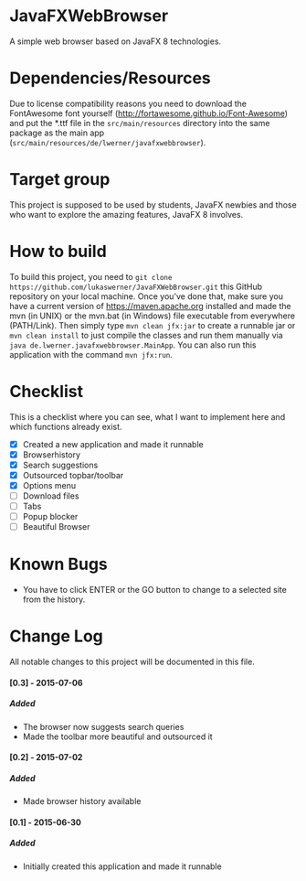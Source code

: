 # JavaFXWebBrowser
A simple web browser based on JavaFX 8 technologies.

# Dependencies/Resources
Due to license compatibility reasons you need to download the FontAwesome font yourself (http://fortawesome.github.io/Font-Awesome) and put the *.ttf file in the `src/main/resources` directory into the same package as the main app (`src/main/resources/de/lwerner/javafxwebbrowser`).

# Target group
This project is supposed to be used by students, JavaFX newbies and those who want to explore the amazing features, JavaFX 8 involves.

# How to build
To build this project, you need to `git clone https://github.com/lukaswerner/JavaFXWebBrowser.git` this GitHub repository on your local machine. Once you've done that, make sure you have a current version of https://maven.apache.org installed and made the mvn (in UNIX) or the mvn.bat (in Windows) file executable from everywhere (PATH/Link). Then simply type `mvn clean jfx:jar` to create a runnable jar or `mvn clean install` to just compile the classes and run them manually via `java de.lwerner.javafxwebbrowser.MainApp`. You can also run this application with the command `mvn jfx:run`.

# Checklist
This is a checklist where you can see, what I want to implement here and which functions already exist.
- [x] Created a new application and made it runnable
- [x] Browserhistory
- [x] Search suggestions
- [x] Outsourced topbar/toolbar
- [x] Options menu
- [ ] Download files
- [ ] Tabs
- [ ] Popup blocker
- [ ] Beautiful Browser

# Known Bugs
- You have to click ENTER or the GO button to change to a selected site from the history.

# Change Log
All notable changes to this project will be documented in this file.

#### [0.3] - 2015-07-06
##### Added
- The browser now suggests search queries
- Made the toolbar more beautiful and outsourced it

#### [0.2] - 2015-07-02
##### Added
- Made browser history available

#### [0.1] - 2015-06-30
##### Added
- Initially created this application and made it runnable
